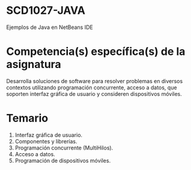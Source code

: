 # SCD1027-JAVA
Ejemplos de Java en NetBeans IDE

# Competencia(s) específica(s) de la asignatura
Desarrolla soluciones de software para resolver problemas en diversos contextos utilizando programación concurrente, acceso a datos, que soporten interfaz gráfica de usuario y consideren dispositivos móviles.

# Temario
1. Interfaz gráfica de usuario.
2. Componentes y librerías.
3. Programación concurrente (MultiHilos).
4. Acceso a datos.
5. Programación de dispositivos móviles.

